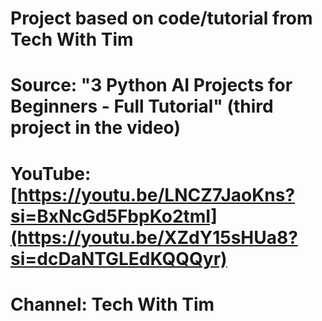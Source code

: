 # Project based on code/tutorial from Tech With Tim
# Source: "3 Python AI Projects for Beginners - Full Tutorial" (third project in the video)
# YouTube: [https://youtu.be/LNCZ7JaoKns?si=BxNcGd5FbpKo2tmI](https://youtu.be/XZdY15sHUa8?si=dcDaNTGLEdKQQQyr)
# Channel: Tech With Tim
